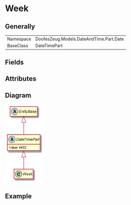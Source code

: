 ﻿# Week

## Generally

|||
|-|-|
|Namespace|DoofesZeug.Models.DateAndTime.Part.Date|
|BaseClass|DateTimePart|

## Fields

## Attributes

## Diagram

![Week.png](./Week.png "Week")

## Example

